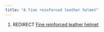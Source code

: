 ```yaml
---
title: "A fine reinforced leather helmet"
---
```


1.  REDIRECT [Fine reinforced leather
    helmet](Fine_reinforced_leather_helmet "wikilink")